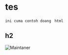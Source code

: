 # tes
`ini cuma contoh doang`
` html`


## h2
![Maintaner](https://img.shields.io/badge/maintainer-theMaintainer-blue)
